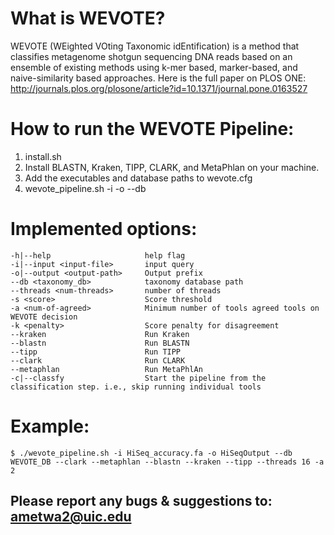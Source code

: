 # What is WEVOTE? #
WEVOTE (WEighted VOting Taxonomic idEntification) is a method that classifies metagenome shotgun sequencing DNA reads based on an ensemble of existing methods using k-mer based, marker-based, and naive-similarity based approaches. Here is the full paper on PLOS ONE: http://journals.plos.org/plosone/article?id=10.1371/journal.pone.0163527


# How to run the WEVOTE Pipeline: #
1. install.sh
1. Install BLASTN, Kraken, TIPP, CLARK, and MetaPhlan on your machine.
1. Add the executables and database paths to wevote.cfg
1. wevote_pipeline.sh -i <input-query> -o <output-prefix> --db <path-to-taxonomy-DB> <options> 


# Implemented options: #
```
-h|--help                     help flag
-i|--input <input-file>       input query
-o|--output <output-path>     Output prefix
--db <taxonomy_db>            taxonomy database path
--threads <num-threads>       number of threads 
-s <score>                    Score threshold
-a <num-of-agreed>            Minimum number of tools agreed tools on WEVOTE decision	
-k <penalty>                  Score penalty for disagreement
--kraken                      Run Kraken
--blastn                      Run BLASTN
--tipp                        Run TIPP
--clark                       Run CLARK
--metaphlan                   Run MetaPhlAn
-c|--classfy                  Start the pipeline from the classification step. i.e., skip running individual tools
```




# Example: #

```
$ ./wevote_pipeline.sh -i HiSeq_accuracy.fa -o HiSeqOutput --db WEVOTE_DB --clark --metaphlan --blastn --kraken --tipp --threads 16 -a 2
```


## Please report any bugs & suggestions to: ametwa2@uic.edu ##
